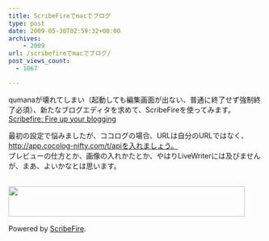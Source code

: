 ```yaml
---
title: ScribeFireでmacでブログ
type: post
date: 2009-05-30T02:59:32+00:00
archives:
    - 2009
url: /scribefireでmacでブログ/
post_views_count:
  - 1067

---
```

qumanaが壊れてしまい（起動しても編集画面が出ない、普通に終了せず強制終了必須）、新たなブログエディタを求めて、ScribeFireを使ってみます。  
[Scribefire: Fire up your blogging][1]  
<img alt="" title="" style="max-width: 800px;" src="https://i0.wp.com/jqinglong.html.xdomain.jp/bimg/ScribeFire.png?w=480" height="" data-recalc-dims="1" /> 

最初の設定で悩みましたが、ココログの場合、URLは自分のURLではなく、http://app.cocolog-nifty.com/t/apiを入れましょう。  
プレビューの仕方とか、画像の入れかたとか、やはりLiveWriterには及びませんが、まあ、よいかなとは思います。

<a href="http://px.a8.net/svt/ejp?a8mat=1HU4MO+DSJJAQ+50+354SDD" target="_blank"><br /><img alt="" src="http://www26.a8.net/svt/bgt?aid=090425328834&wid=001&eno=01&mid=s00000000018019002000&mc=1" border="0" height="60" width="468" /></a>  
<img src="https://i2.wp.com/www10.a8.net/0.gif?resize=1%2C1" alt="" border="0" height="1" width="1" data-recalc-dims="1" /> 

> <p class="scribefire-powered">
  Powered by <a href="http://www.scribefire.com/">ScribeFire</a>.
</p>

 [1]: http://blog.scribefire.com/